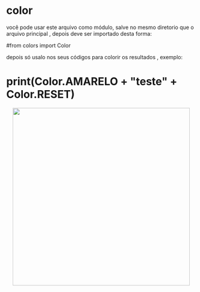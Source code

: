 # color

você pode usar este arquivo como módulo, salve no mesmo diretorio que o arquivo principal , depois deve ser importado desta forma:

#from colors import Color

depois só usalo nos seus códigos para colorir os resultados , exemplo:

# print(Color.AMARELO + "teste" + Color.RESET)

<div>
    <p align="center">
       <img width="470" src=/1#issue-1130519103"> 
    </p>
</div>
